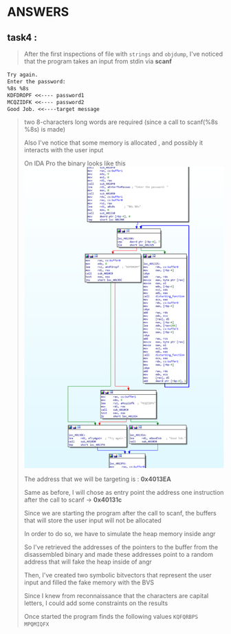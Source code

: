 # ANSWERS

## task4 :

> After the first inspections of file with `strings` and `objdump`, I've noticed that the program takes an input from stdin via **scanf**
    
    Try again.
    Enter the password:
    %8s %8s
    KDFDROPF <<---- password1
    MCQZIDFK <<---- password2
    Good Job. <<----target message

> two 8-characters long words are required (since a call to scanf(%8s %8s) is made)
> 
> Also I've notice that some memory is allocated , and possibly it interacts with the user input
> 
> On IDA Pro the binary looks like this ![bin_overview](bin_overview.PNG)
> 
> The address that we will be targeting is : **0x4013EA**
> 
> Same as before, I will chose as entry point the address one instruction after the call to scanf ->   **0x40131c**
> 
> Since we are starting the program after the call to scanf, the buffers that will store the user input will not be allocated
> 
> In order to do so, we have to simulate the heap memory inside angr 
> 
> So I've retrieved the addresses of the pointers to the buffer from the disassembled binary and made these addresses point to a random address that will fake the heap inside of angr
> 
> Then, I've created two symbolic bitvectors that represent the user input and filled the fake memory with the BVS
> 
> Since I knew from reconnaissance that the characters are capital letters, I could add some constraints on the results
> 
> Once started the program finds the following values ``KQFQRBPS MPQMIQFX``
> 
